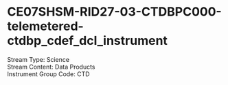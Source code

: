 # CE07SHSM-RID27-03-CTDBPC000-telemetered-ctdbp_cdef_dcl_instrument

Stream Type: Science<br>
Stream Content: Data Products<br>
Instrument Group Code: CTD<br>
